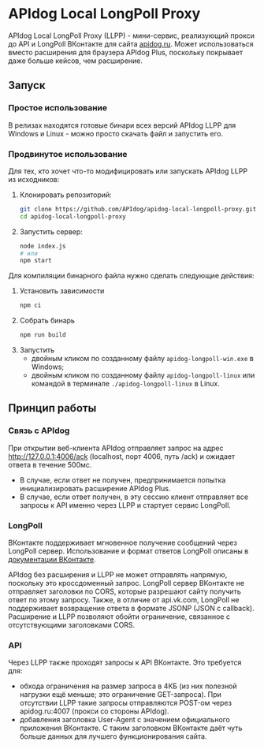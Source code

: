 # APIdog Local LongPoll Proxy

APIdog Local LongPoll Proxy (LLPP) - мини-сервис, реализующий прокси до API и LongPoll ВКонтакте для сайта [apidog.ru](https://apidog.ru/). Может использоваться вместо расширения для браузера APIdog Plus, поскольку покрывает даже больше кейсов, чем расширение.

## Запуск
### Простое использование

В релизах находятся готовые бинари всех версий APIdog LLPP для Windows и Linux - можно просто скачать файл и запустить его.

### Продвинутое использование

Для тех, кто хочет что-то модифицировать или запускать APIdog LLPP из исходников:

1. Клонировать репозиторий:
	```bash
	git clone https://github.com/APIdog/apidog-local-longpoll-proxy.git
	cd apidog-local-longpoll-proxy
	```
1. Запустить сервер:
	```bash
	node index.js
	# или
	npm start
	```

Для компиляции бинарного файла нужно сделать следующие действия:
1. Установить зависимости
	```bash
	npm ci
	```
2. Собрать бинарь
	```bash
	npm run build
	```
3. Запустить
	- двойным кликом по созданному файлу `apidog-longpoll-win.exe` в Windows;
	- двойным кликом по созданному файлу `apidog-longpoll-linux` или командой в терминале `./apidog-longpoll-linux` в Linux.

## Принцип работы
### Связь с APIdog

При открытии веб-клиента APIdog отправляет запрос на адрес http://127.0.0.1:4006/ack (localhost, порт 4006, путь /ack) и ожидает ответа в течение 500мс.
* В случае, если ответ не получен, предпринимается попытка инициализировать расширение APIdog Plus.
* В случае, если ответ получен, в эту сессию клиент отправляет все запросы к API именно через LLPP и стартует сервис LongPoll.

### LongPoll

ВКонтакте поддерживает мгновенное получение сообщений через LongPoll сервер. Использование и формат ответов LongPoll описаны в [документации ВКонтакте](https://dev.vk.com/api/user-long-poll/getting-started).

APIdog без расширения и LLPP не может отправлять напрямую, поскольку это кроссдоменный запрос. LongPoll сервер ВКонтакте не отправляет заголовки по CORS, которые разрешают сайту получить ответ по этому запросу. Также, в отличие от api.vk.com, LongPoll не поддерживает возвращение ответа в формате JSONP (JSON с callback). Расширение и LLPP позволяют обойти ограничение, связанное с отсутствующими заголовками CORS.

### API

Через LLPP также проходят запросы к API ВКонтакте. Это требуется для:
* обхода ограничения на размер запроса в 4КБ (из них полезной нагрузки ещё меньше; это ограничение GET-запроса). При отсутствии LLPP такие запросы отправляются POST-ом через apidog.ru:4007 (прокси со стороны APIdog).
* добавления заголовка User-Agent с значением официального приложения ВКонтакте. С таким заголовком ВКонтакте даёт чуть больше данных для лучшего функционирования сайта.
